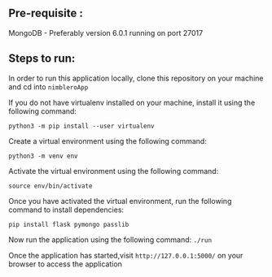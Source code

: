 ## Pre-requisite : 
MongoDB - Preferably version 6.0.1 running on port 27017

## Steps to run: 

In order to run this application locally, clone this repository on your machine and cd into `nimbleroApp` 

If you do not have virtualenv installed on your machine, install it using the following command: 

`python3 -m pip install --user virtualenv`

Create a virtual environment using the following command: 

`python3 -m venv env`

Activate the virtual environment using the following command: 

`source env/bin/activate`

Once you have activated the virtual environment, run the following command to install dependencies: 

`pip install flask pymongo passlib`

Now run the application using the following command:
`./run`

Once the application has started,visit `http://127.0.0.1:5000/` on your browser to access the application










